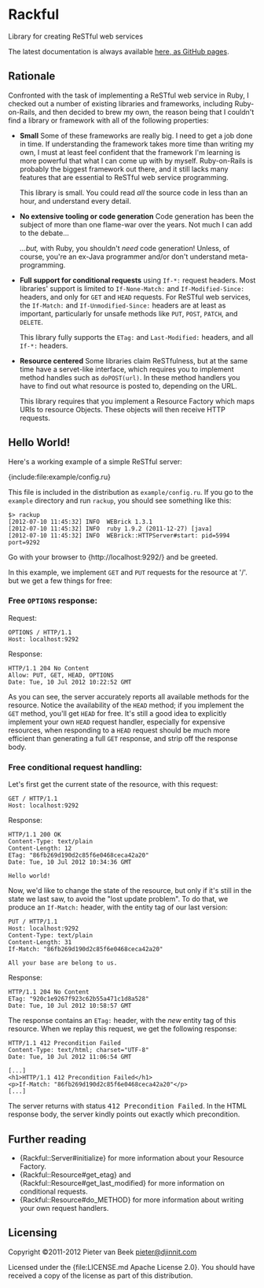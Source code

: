 Rackful
=======

Library for creating ReSTful web services

The latest documentation is always available
[here, as GitHub pages](http://pieterb.github.com/Rackful/).

Rationale
---------

Confronted with the task of implementing a ReSTful web service in Ruby, I
checked out a number of existing libraries and frameworks, including
Ruby-on-Rails, and then decided to brew my own, the reason being that I couldn't
find a library or framework with all of the following properties:

*   **Small** Some of these frameworks are really big. I need to get a job done in
    time. If understanding the framework takes more time than writing my own, I
    must at least feel confident that the framework I'm learning is more powerful
    that what I can come up with by myself. Ruby-on-Rails is probably the biggest
    framework out there, and it still lacks many features that are essential to
    ReSTful web service programming.

    This library is small. You could read _all_ the source code in less than an
    hour, and understand every detail.

*   **No extensive tooling or code generation** Code generation has been the
    subject of more than one flame-war over the years. Not much I can add to the
    debate...

    _...but,_ with Ruby, you shouldn't _need_ code generation!
    Unless, of course, you're an ex-Java programmer and/or don't understand
    meta-programming.

*   **Full support for conditional requests** using `If-*:` request headers. Most
    libraries' support is limited to `If-None-Match:` and `If-Modified-Since:`
    headers, and only for `GET` and `HEAD` requests. For ReSTful web services,
    the `If-Match:` and `If-Unmodified-Since:` headers are at least as important,
    particularly for unsafe methods like `PUT`, `POST`, `PATCH`, and `DELETE`.

    This library fully supports the `ETag:` and `Last-Modified:` headers, and all
    `If-*:` headers.

*   **Resource centered** Some libraries claim ReSTfulness, but at the same
    time have a servet-like interface, which requires you to implement method
    handles such as `doPOST(url)`. In these method handlers you have to find out
    what resource is posted to, depending on the URL.

    This library requires that you implement a Resource Factory which maps URIs
    to resource Objects. These objects will then receive HTTP requests.

Hello World!
------------

Here's a working example of a simple ReSTful server:

{include:file:example/config.ru}

This file is included in the distribution as `example/config.ru`.
If you go to the `example` directory and run `rackup`, you should see
something like this:

    $> rackup
    [2012-07-10 11:45:32] INFO  WEBrick 1.3.1
    [2012-07-10 11:45:32] INFO  ruby 1.9.2 (2011-12-27) [java]
    [2012-07-10 11:45:32] INFO  WEBrick::HTTPServer#start: pid=5994 port=9292

Go with your browser to {http://localhost:9292/} and be greeted.

In this example, we implement `GET` and `PUT` requests for the resource at '/'. but
we get a few things for free:

### Free `OPTIONS` response:

Request:

    OPTIONS / HTTP/1.1
    Host: localhost:9292

Response:

    HTTP/1.1 204 No Content
    Allow: PUT, GET, HEAD, OPTIONS
    Date: Tue, 10 Jul 2012 10:22:52 GMT

As you can see, the server accurately reports all available methods for the
resource. Notice the availability of the `HEAD` method; if you implement the
`GET` method, you'll get `HEAD` for free. It's still a good idea to explicitly
implement your own `HEAD` request handler, especially for expensive resources,
when responding to a `HEAD` request should be much more efficient than generating
a full `GET` response, and strip off the response body.

### Free conditional request handling:

Let's first get the current state of the resource, with this request:

    GET / HTTP/1.1
    Host: localhost:9292

Response:

    HTTP/1.1 200 OK
    Content-Type: text/plain
    Content-Length: 12
    ETag: "86fb269d190d2c85f6e0468ceca42a20"
    Date: Tue, 10 Jul 2012 10:34:36 GMT

    Hello world!

Now, we'd like to change the state of the resource, but only if it's still in
the state we last saw, to avoid the "lost update problem". To do that, we
produce an `If-Match:` header, with the entity tag of our last version:

    PUT / HTTP/1.1
    Host: localhost:9292
    Content-Type: text/plain
    Content-Length: 31
    If-Match: "86fb269d190d2c85f6e0468ceca42a20"

    All your base are belong to us.

Response:

    HTTP/1.1 204 No Content
    ETag: "920c1e9267f923c62b55a471c1d8a528"
    Date: Tue, 10 Jul 2012 10:58:57 GMT

The response contains an `ETag:` header, with the _new_ entity tag of this
resource. When we replay this request, we get the following response:

    HTTP/1.1 412 Precondition Failed
    Content-Type: text/html; charset="UTF-8"
    Date: Tue, 10 Jul 2012 11:06:54 GMT

    [...]
    <h1>HTTP/1.1 412 Precondition Failed</h1>
    <p>If-Match: "86fb269d190d2c85f6e0468ceca42a20"</p>
    [...]

The server returns with status <tt>412 Precondition Failed</tt>. In the HTML
response body, the server kindly points out exactly which precondition.

Further reading
---------------
*   {Rackful::Server#initialize} for more information about your Resource Factory.
*   {Rackful::Resource#get\_etag} and {Rackful::Resource#get\_last\_modified} for more information on
    conditional requests.
*   {Rackful::Resource#do\_METHOD} for more information about writing your own request
    handlers.

Licensing
---------
Copyright ©2011-2012 Pieter van Beek <pieter@djinnit.com>

Licensed under the {file:LICENSE.md Apache License 2.0}. You should have received a copy of the
license as part of this distribution.
